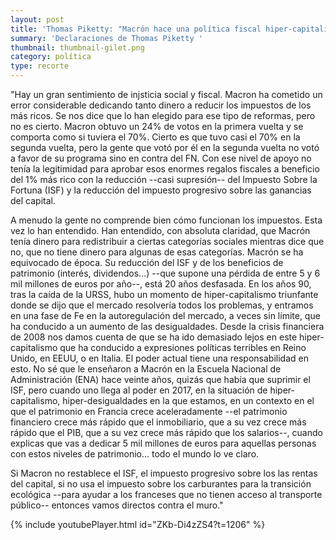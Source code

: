 ```yaml
---
layout: post
title: 'Thomas Piketty: "Macrón hace una política fiscal hiper-capitalista de los 90"'
summary: 'Declaraciones de Thomas Piketty '
thumbnail: thumbnail-gilet.png
category: política
type: recorte
---
```


"Hay un gran sentimiento de injsticia social y fiscal. Macron ha cometido un error considerable dedicando tanto dinero a reducir los impuestos de los más ricos.
Se nos dice que lo han elegido para ese tipo de reformas, pero no es cierto. Macron obtuvo un 24% de votos en la primera vuelta y se comporta como si tuviera el 70%. Cierto es que tuvo casi el 70% en la segunda vuelta, pero la gente que votó por él en la segunda vuelta no votó a favor de su programa sino en contra del FN. Con ese nivel de apoyo no tenía la legitimidad para aprobar esos enormes regalos fiscales a beneficio del 1% más rico con la reducción --casi supresión-- del Impuesto Sobre la Fortuna (ISF) y la reducción del impuesto progresivo sobre las ganancias del capital.

A menudo la gente no comprende bien cómo funcionan los impuestos. Esta vez lo han entendido. Han entendido, con absoluta claridad, que Macrón tenía dinero para redistribuir a ciertas categorías sociales mientras dice que no, que no tiene dinero para algunas de esas categorías. Macrón se ha equivocado de época. Su reducción del ISF y de los beneficios de patrimonio (interés, dividendos...) --que supone una pérdida de entre 5 y 6 mil millones de euros por año--, está 20 años desfasada. En los años 90, tras la caída de la URSS, hubo un momento de hiper-capitalismo triunfante donde se dijo que el mercado resolvería todos los problemas, y entramos en una fase de Fe en la autoregulación del mercado, a veces sin límite, que ha conducido a un aumento de las desigualdades. Desde la crisis financiera de 2008 nos damos cuenta de que se ha ido demasiado lejos en este hiper-capitalismo que ha conducido a expresiones políticas terribles en Reino Unido, en EEUU, o en Italia. El poder actual tiene una responsabilidad en esto. No sé que le enseñaron a Macrón en la Escuela Nacional de Administración (ENA) hace veinte años, quizás que había que suprimir el ISF, pero cuando uno llega al poder en 2017, en la situación de hiper-capitalismo, hiper-desigualdades en la que estamos, en un contexto en el que el patrimonio en Francia crece aceleradamente --el patrimonio financiero crece más rápido que el inmobiliario, que a su vez crece más rápido que el PIB, que a su vez crece más rápido que los salarios--, cuando explicas que vas a dedicar 5 mil millones de euros para aquellas personas con estos niveles de patrimonio... todo el mundo lo ve claro. 

Si Macron no restablece el ISF, el impuesto progresivo sobre los las rentas del capital, si no usa el impuesto sobre los carburantes para la transición ecológica --para ayudar a los franceses que no tienen acceso al transporte público-- entonces vamos directos contra el muro."

{% include youtubePlayer.html id="ZKb-Di4zZS4?t=1206" %}
